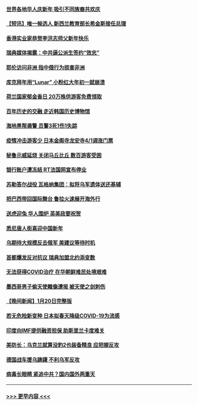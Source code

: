 #### [世界各地华人庆新年 吸引不同族裔共欢庆](../pages/prog202/a103631933.md?t=01230943) 
#### [【短讯】唯一候选人 新西兰教育部长希金斯接任总理](../pages/prog202/a103631714.md?t=01230943) 
#### [香港实业家恭贺李洪志师父新年快乐](../pages/prog202/a103631717.md?t=01230943) 
#### [瑞典媒体揭露：中共逼公派生签约“效忠”](../pages/prog202/a103631718.md?t=01230943) 
#### [耶伦访问非洲 指中俄行为损害非洲](../pages/prog202/a103631716.md?t=01230943) 
#### [库克拜年用“Lunar” 小粉红大年初一就崩溃](../pages/prog202/a103631695.md?t=01230943) 
#### [荷兰国家郁金香日 20万株供游客免费领取](../pages/prog202/a103631732.md?t=01230943) 
#### [百年历史的交融 走近韩国历史博物馆](../pages/prog202/a103631721.md?t=01230943) 
#### [海地黑帮袭警 员警3死1伤1失踪](../pages/prog202/a103631204.md?t=01230943) 
#### [疫情冲击游客少 日本金阁寺龙安寺4/1调涨门票](../pages/prog202/a103631158.md?t=01230943) 
#### [秘鲁示威延烧 关闭马丘比丘 数百游客受困](../pages/prog202/a103631148.md?t=01230943) 
#### [银行账户遭冻结 RT法国网宣布停业](../pages/prog202/a103631141.md?t=01230943) 
#### [苏勒答尔战役 瓦格纳集团：拟将乌军遗体送还基辅](../pages/prog202/a103631134.md?t=01230943) 
#### [把巴西带回国际舞台 鲁拉火速展开海外行](../pages/prog202/a103631127.md?t=01230943) 
#### [送虎迎兔 华人围炉 英美政要祝贺](../pages/prog202/a103630885.md?t=01230943) 
#### [悉尼唐人街喜迎中国新年](../pages/prog202/a103630884.md?t=01230943) 
#### [乌期待大规模反击俄军 美建议等待时机](../pages/prog202/a103630997.md?t=01230943) 
#### [首都爆发反对抗议 瑞典加盟北约添变数](../pages/prog202/a103630998.md?t=01230943) 
#### [无法获得COVID治疗 在华朝鲜难民处境艰难](../pages/prog202/a103630767.md?t=01230943) 
#### [墨西哥男子偷天使雕像遭报 被天使之剑刺伤](../pages/prog202/a103630762.md?t=01230943) 
#### [【晚间新闻】1月20日完整版](../pages/prog202/a103630699.md?t=01230943) 
#### [若无危险新变种 日本拟春天降级COVID-19为流感](../pages/prog202/a103630730.md?t=01230943) 
#### [印度向IMF提供融资担保 助斯里兰卡度难关](../pages/prog202/a103630453.md?t=01230943) 
#### [美防长：乌克兰就算没豹2也装备精良 应把握反攻](../pages/prog202/a103630448.md?t=01230943) 
#### [德国战车援乌踌躇 不利乌军反攻](../pages/prog202/a103630438.md?t=01230943) 
#### [病毒长眼睛 紧追中共？国内国外两重天](../pages/prog202/a103630374.md?t=01230943) 

----
#### [ >>> 更早内容 <<< ](../indexes/prog202-earlier.md)
